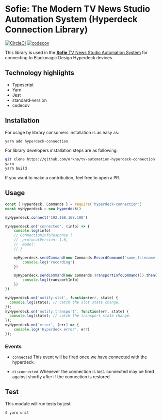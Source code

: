 
# Sofie: The Modern TV News Studio Automation System (Hyperdeck Connection Library)

[![CircleCI](https://circleci.com/gh/nrkno/sofie-hyperdeck-connection.svg?style=svg)](https://circleci.com/gh/nrkno/sofie-hyperdeck-connection)
[![codecov](https://codecov.io/gh/nrkno/sofie-hyperdeck-connection/branch/master/graph/badge.svg)](https://codecov.io/gh/nrkno/sofie-hyperdeck-connection)

This library is used in the [**Sofie** TV News Studio Automation System](https://github.com/nrkno/Sofie-TV-automation/) for connecting to Blackmagic Design Hyperdeck devices.

## Technology highlights
- Typescript
- Yarn
- Jest
- standard-version
- codecov

## Installation

For usage by library consumers installation is as easy as:
```sh
yarn add hyperdeck-connection
```

For library developers installation steps are as following:
```sh
git clone https://github.com/nrkno/tv-automation-hyperdeck-connection
yarn
yarn build
```

If you want to make a contribution, feel free to open a PR.

## Usage

```javascript
const { Hyperdeck, Commands } = require('hyperdeck-connection')
const myHyperdeck = new Hyperdeck()

myHyperdeck.connect('192.168.168.100')

myHyperdeck.on('connected', (info) => {
	console.log(info)
	// ConnectionInfoResponse {
	//  protocolVersion: 1.6,
	//  model:
	// }

	myHyperdeck.sendCommand(new Commands.RecordCommand('some_filename')).then(() => {
		console.log('recording')
	})

	myHyperdeck.sendCommand(new Commands.TransportInfoCommand()).then((transportInfo) => {
		console.log(transportInfo)
	})
})

myHyperdeck.on('notify.slot', function(err, state) {
  console.log(state); // catch the slot state change.
});
myHyperdeck.on('notify.transport', function(err, state) {
  console.log(state); // catch the transport state change.
});
myHyperdeck.on('error', (err) => {
    console.log('Hyperdeck error', err)
});
```

### Events

- `connected`
This event will be fired once we have connected with the hyperdeck.

- `disconnected`
Whenever the connection is lost. connected may be fired against shortly after if the connection is restored


## Test

This module will run tests by jest.
```sh
$ yarn unit
```
